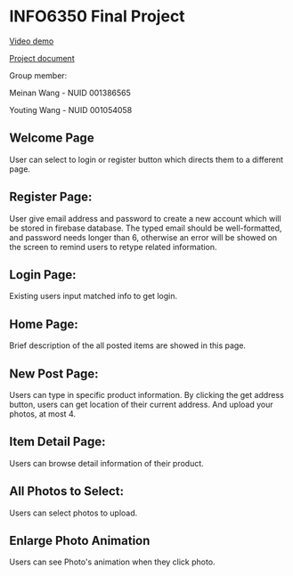 # INFO6350 Final Project

[Video demo](https://drive.google.com/file/d/1uK8wcHFzOF0RVeMho3ahx1UBErE2OShA/view?usp=sharing)

[Project document](https://github.com/YoutingWang/INFO6350_FinalProject/blob/master/INFO%206350%20Final%20Project.pdf)

Group member:

Meinan Wang - NUID 001386565

Youting Wang - NUID 001054058

## Welcome Page

User can select to login or register button which directs them to a different page.

## Register Page:

User give email address and password to create a new account which will be stored in firebase database. The typed email should be well-formatted, and password needs longer than 6, otherwise an error will be showed on the screen to remind users to retype related information.

## Login Page:

Existing users input matched info to get login.

## Home Page:

Brief description of the all posted items are showed in this page.

## New Post Page:

Users can type in specific product information. By clicking the get address button, users can get location of their current address. And upload your photos, at most 4.

## Item Detail Page:

Users can browse detail information of their product.

## All Photos to Select:

Users can select photos to upload.

## Enlarge Photo Animation

Users can see Photo's animation when they click photo.
